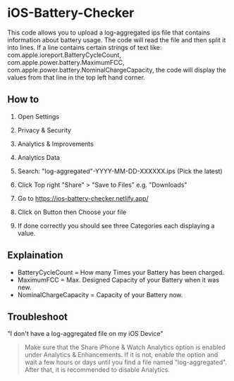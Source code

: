 # iOS-Battery-Checker

This code allows you to upload a log-aggregated ips file that contains information about battery usage. The code will read the file and then split it into lines. If a line contains certain strings of text like: com.apple.ioreport.BatteryCycleCount, com.apple.power.battery.MaximumFCC, com.apple.power.battery.NominalChargeCapacity, the code will display the values from that line in the top left hand corner.

## How to

1. Open Settings
2. Privacy & Security
3. Analytics & Improvements
4. Analytics Data
5. Search: "log-aggregated"-YYYY-MM-DD-XXXXXX.ips (Pick the latest)
6. Click Top right "Share" > "Save to Files" e.g. "Downloads"

7. Go to https://ios-battery-checker.netlify.app/
8. Click on Button then Choose your file
9. If done correctly you should see three Categories each displaying a value.



## Explaination
- BatteryCycleCount = How many Times your Battery has been charged.
- MaximumFCC = Max. Designed Capacity of your Battery when it was new.
- NominalChargeCapacity = Capacity of your Battery now.



## Troubleshoot

"I don't have a log-aggregated file on my iOS Device"
> Make sure that the Share iPhone & Watch Analytics option is enabled under Analytics & Enhancements. If it is not, enable the option and wait a few hours or days until you find a file named "log-aggregated". After that, it is recommended to disable Analytics.
